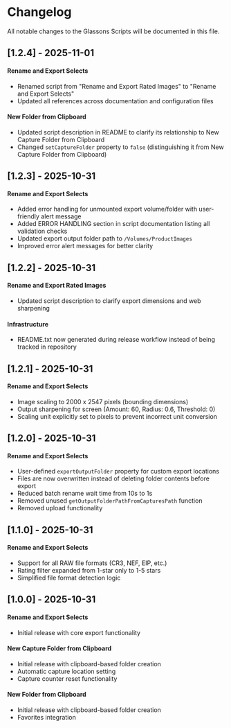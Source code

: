 # Changelog

All notable changes to the Glassons Scripts will be documented in this file.

## [1.2.4] - 2025-11-01

#### Rename and Export Selects
- Renamed script from "Rename and Export Rated Images" to "Rename and Export Selects"
- Updated all references across documentation and configuration files

#### New Folder from Clipboard
- Updated script description in README to clarify its relationship to New Capture Folder from Clipboard
- Changed `setCaptureFolder` property to `false` (distinguishing it from New Capture Folder from Clipboard)

## [1.2.3] - 2025-10-31

#### Rename and Export Selects
- Added error handling for unmounted export volume/folder with user-friendly alert message
- Added ERROR HANDLING section in script documentation listing all validation checks
- Updated export output folder path to `/Volumes/ProductImages`
- Improved error alert messages for better clarity

## [1.2.2] - 2025-10-31

#### Rename and Export Rated Images
- Updated script description to clarify export dimensions and web sharpening

#### Infrastructure
- README.txt now generated during release workflow instead of being tracked in repository

## [1.2.1] - 2025-10-31

#### Rename and Export Selects
- Image scaling to 2000 x 2547 pixels (bounding dimensions)
- Output sharpening for screen (Amount: 60, Radius: 0.6, Threshold: 0)
- Scaling unit explicitly set to pixels to prevent incorrect unit conversion

## [1.2.0] - 2025-10-31

#### Rename and Export Selects
- User-defined `exportOutputFolder` property for custom export locations
- Files are now overwritten instead of deleting folder contents before export
- Reduced batch rename wait time from 10s to 1s
- Removed unused `getOutputFolderPathFromCapturesPath` function
- Removed upload functionality

## [1.1.0] - 2025-10-31

#### Rename and Export Selects
- Support for all RAW file formats (CR3, NEF, EIP, etc.)
- Rating filter expanded from 1-star only to 1-5 stars
- Simplified file format detection logic

## [1.0.0] - 2025-10-31

#### Rename and Export Selects
- Initial release with core export functionality

#### New Capture Folder from Clipboard
- Initial release with clipboard-based folder creation
- Automatic capture location setting
- Capture counter reset functionality

#### New Folder from Clipboard
- Initial release with clipboard-based folder creation
- Favorites integration
